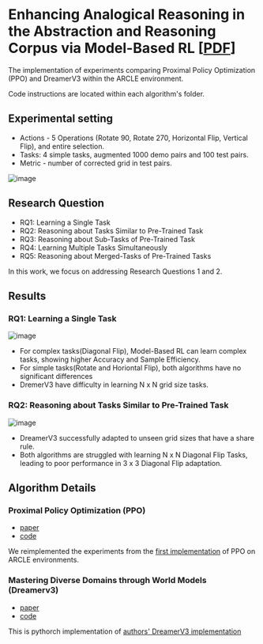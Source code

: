 # Enhancing Analogical Reasoning in the Abstraction and Reasoning Corpus via Model-Based RL [[PDF](https://github.com/user-attachments/files/16637774/WorldModel_IJCAIW2024_May10_main12p.1.pdf)]
The implementation of experiments comparing Proximal Policy Optimization (PPO) and DreamerV3 within the ARCLE environment.

Code instructions are located within each algorithm's folder.

## Experimental setting
- Actions - 5 Operations (Rotate 90, Rotate 270, Horizontal Flip, Vertical Flip), and entire selection.
- Tasks: 4 simple tasks, augmented 1000 demo pairs and 100 test pairs.
- Metric - number of corrected grid in test pairs.

![image](https://github.com/user-attachments/assets/138611b3-824f-47e2-a5ab-35f4362bb960)


## Research Question

- RQ1: Learning a Single Task
- RQ2: Reasoning about Tasks Similar to Pre-Trained Task
- RQ3: Reasoning about Sub-Tasks of Pre-Trained Task
- RQ4: Learning Multiple Tasks Simultaneously 
- RQ5: Reasoning about Merged-Tasks of Pre-Trained Tasks

In this work, we focus on addressing Research Questions 1 and 2.

## Results

### RQ1: Learning a Single Task
![image](https://github.com/user-attachments/assets/a462b685-a8a6-418c-8257-872c615e093d)

- For complex tasks(Diagonal Flip), Model-Based RL can learn complex tasks, showing higher Accuracy and Sample Efficiency.
- For simple tasks(Rotate and Horiontal Flip), both algorithms have no significant differences
- DremerV3 have difficulty in learning N x N grid size tasks.

### RQ2: Reasoning about Tasks Similar to Pre-Trained Task
![image](https://github.com/user-attachments/assets/a1cacf44-fe6c-4e24-baf5-d97da135fb03)

- DreamerV3 successfully adapted to unseen grid sizes that have a share rule.
- Both algorithms are struggled with learning N x N Diagonal Flip Tasks, leading to poor performance in 3 x 3 Diagonal Flip adaptation.

## Algorithm Details

### Proximal Policy Optimization (PPO)
- [paper](https://arxiv.org/pdf/1707.06347)
- [code](https://github.com/DLR-RM/stable-baselines3/blob/master/stable_baselines3/ppo/ppo.py)

We reimplemented the experiments from the [first implementation](https://github.com/ku-dmlab/arc_trajectory_generator) of PPO on ARCLE environments.

### Mastering Diverse Domains through World Models (Dreamerv3)
- [paper](https://arxiv.org/pdf/2301.04104v1)
- [code](https://github.com/NM512/dreamerv3-torch)

This is pythorch implementation of [authors' DreamerV3 implementation](https://github.com/danijar/dreamerv3)

